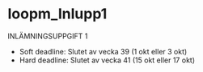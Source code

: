 # Ioopm_Inlupp1


INLÄMNINGSUPPGIFT 1 

- Soft deadline: Slutet av vecka 39 (1 okt eller 3 okt)
- Hard deadline: Slutet av vecka 41 (15 okt eller 17 okt)
